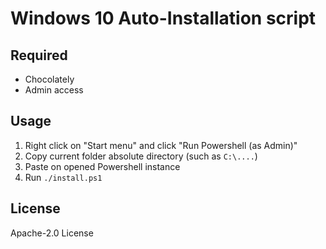 # Windows 10 Auto-Installation script

## Required

- Chocolately
- Admin access

## Usage

1. Right click on "Start menu" and click "Run Powershell (as Admin)"
2. Copy current folder absolute directory (such as `C:\....`)
3. Paste on opened Powershell instance
4. Run `./install.ps1`

## License

Apache-2.0 License
